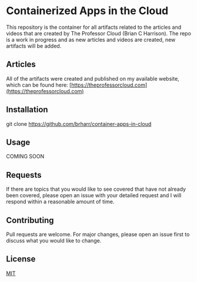 # Containerized Apps in the Cloud

This repository is the container for all artifacts related to the articles and videos that are created by The Professor Cloud (Brian C Harrison). The repo is a work in progress and as new articles and videos are created, new artifacts will be added. 

## Articles

All of the artifacts were created and published on my available website, which can be found here: [https://theprofessorcloud.com](https://theprofessorcloud.com)

## Installation

git clone https://github.com/brharr/container-apps-in-cloud

## Usage

COMING SOON

## Requests

If there are topics that you would like to see covered that have not already been covered, please open an issue with your detailed request and I will respond within a reasonable amount of time. 

## Contributing
Pull requests are welcome. For major changes, please open an issue first to discuss what you would like to change.

## License
[MIT](https://choosealicense.com/licenses/mit/)